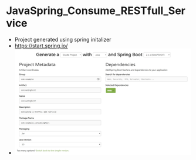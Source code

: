 # JavaSpring_Consume_RESTfull_Service

* Project generated using spring initalizer
* https://start.spring.io/
 * ![Spring Initializer](https://github.com/kumudug/JavaSpring_Consume_RESTfull_Service/blob/master/SpringInitializr.jpg)
